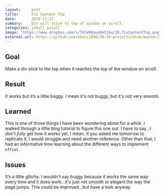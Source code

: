 ```yaml
---
layout:     post
title:      Fix Content Top
date:       2016-11-17
summary:    Div will stick to top of window on scroll.
categories: jekyll pixyll
image: "https://www.dropbox.com/s/fdlm96oue6mt24u/26.fixContentTop.png?raw=1"
external-url: https://github.com/khari1090/30-30-projects/blob/master/26.fixContentTop.html
---
```


## Goal
Make a div stick to the top when it reaches the top of the window on scroll.

## Result
It works but it’s a little buggy. I mean it's not buggy, but it's not very smooth.

## Learned
This is one of those things I have been wondering about for a while. I walked through a little blog tutorial to figure this one out. I have to say...I don't *fully* get how it works yet. I mean, if you asked me tomorrow to replicate it, I would struggle and need another reference. Other than that, I had an informative time learning about the different ways to implement `offset`.

## Issues
It’s a little glitchy. I wouldn't say buggy because it works the same way every time and it does work...it's just not smooth or elegant the way the page jumps. This could be improved...but have a look anyway.
